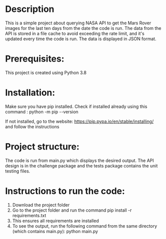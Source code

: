 # Description

This is a simple project about querying NASA API to get the Mars Rover images for the last ten days from the date the code is run. The data from the API is stored in a file cache to avoid exceeding the rate limit, and it's updated every time the code is run. The data is displayed in JSON format.

# Prerequisites:

This project is created using Python 3.8

# Installation: 

Make sure you have pip installed. Check if installed already using this command : python -m pip --version

If not installed, go to the website: https://pip.pypa.io/en/stable/installing/ and follow the instructions

# Project structure:

The code is run from main.py which displays the desired output. The API design is in the challenge package and the tests package contains the unit testing files.

# Instructions to run the code:

1. Download the project folder
2. Go to the project folder and run the command pip install -r requirements.txt
3. This ensures all requirements are installed
4. To see the output, run the following command from the same directory (which contains main.py):   python main.py



